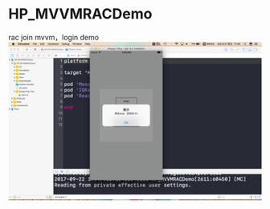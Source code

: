 # HP_MVVMRACDemo
rac join mvvm，login demo
![image](https://github.com/huangping35/HP_MVVMRACDemo/blob/master/HP_MVVMRACDemo/tint.png)
